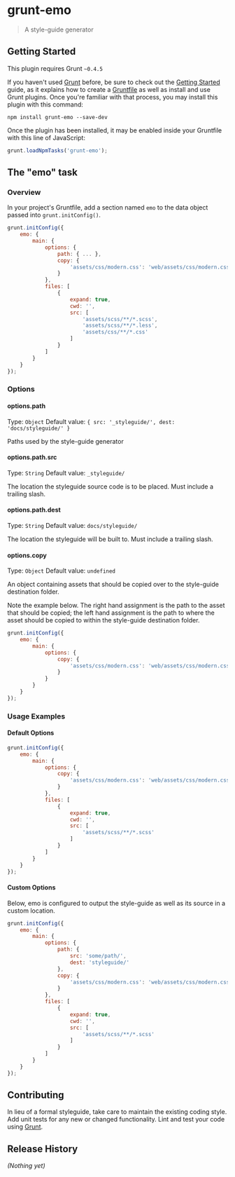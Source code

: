# grunt-emo

> A style-guide generator

## Getting Started
This plugin requires Grunt `~0.4.5`

If you haven't used [Grunt](http://gruntjs.com/) before, be sure to check out the [Getting Started](http://gruntjs.com/getting-started) guide, as it explains how to create a [Gruntfile](http://gruntjs.com/sample-gruntfile) as well as install and use Grunt plugins. Once you're familiar with that process, you may install this plugin with this command:

```shell
npm install grunt-emo --save-dev
```

Once the plugin has been installed, it may be enabled inside your Gruntfile with this line of JavaScript:

```js
grunt.loadNpmTasks('grunt-emo');
```

## The "emo" task

### Overview
In your project's Gruntfile, add a section named `emo` to the data object passed into `grunt.initConfig()`.

```js
grunt.initConfig({
    emo: {
        main: {
            options: {
                path: { ... },
                copy: {
                    'assets/css/modern.css': 'web/assets/css/modern.css'
                }
            },
            files: [
                {
                    expand: true,
                    cwd: '',
                    src: [
                        'assets/scss/**/*.scss',
                        'assets/scss/**/*.less',
                        'assets/css/**/*.css'
                    ]
                }
            ]
        }
    }
});
```

### Options

#### options.path
Type: `Object`
Default value: `{ src: '_styleguide/', dest: 'docs/styleguide/' }`

Paths used by the style-guide generator

#### options.path.src
Type: `String`
Default value: `_styleguide/`

The location the styleguide source code is to be placed. Must include a trailing slash.

#### options.path.dest
Type: `String`
Default value: `docs/styleguide/`

The location the styleguide will be built to. Must include a trailing slash.

#### options.copy
Type: `Object`
Default value: `undefined`

An object containing assets that should be copied over to the style-guide destination folder.

Note the example below. The right hand assignment is the path to the asset that should be copied; the left hand assignment is the path to where the asset should be copied to within the style-guide destination folder.

```js
grunt.initConfig({
    emo: {
        main: {
            options: {
                copy: {
                    'assets/css/modern.css': 'web/assets/css/modern.css'
                }
            }
        }
    }
});
```

### Usage Examples

#### Default Options

```js
grunt.initConfig({
    emo: {
        main: {
            options: {
                copy: {
                    'assets/css/modern.css': 'web/assets/css/modern.css'
                }
            },
            files: [
                {
                    expand: true,
                    cwd: '',
                    src: [
                        'assets/scss/**/*.scss'
                    ]
                }
            ]
        }
    }
});
```

#### Custom Options
Below, emo is configured to output the style-guide as well as its source in a custom location.

```js
grunt.initConfig({
    emo: {
        main: {
            options: {
                path: {
                    src: 'some/path/',
                    dest: 'styleguide/'
                },
                copy: {
                    'assets/css/modern.css': 'web/assets/css/modern.css'
                }
            },
            files: [
                {
                    expand: true,
                    cwd: '',
                    src: [
                        'assets/scss/**/*.scss'
                    ]
                }
            ]
        }
    }
});
```

## Contributing
In lieu of a formal styleguide, take care to maintain the existing coding style. Add unit tests for any new or changed functionality. Lint and test your code using [Grunt](http://gruntjs.com/).

## Release History
_(Nothing yet)_
